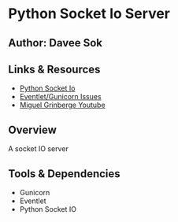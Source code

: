 # Python Socket Io Server

## Author: Davee Sok

## Links & Resources

- [Python Socket Io](https://python-socketio.readthedocs.io/en/latest/server.html)
- [Eventlet/Gunicorn Issues](https://github.com/eventlet/eventlet/issues/702)
- [Miguel Grinberge Youtube](https://www.youtube.com/playlist?list=PLCuWRxjbgFnPZTBMYbz9UNGvTLNggRMjb)

## Overview

A socket IO server

## Tools & Dependencies

- Gunicorn
- Eventlet
- Python Socket IO
